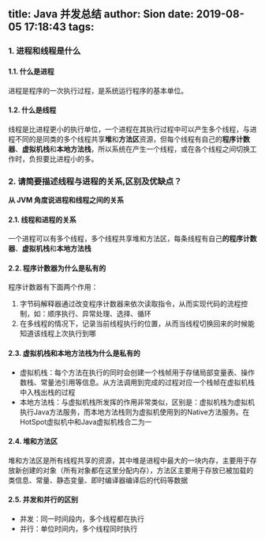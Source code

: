 title: Java 并发总结
author: Sion
date: 2019-08-05 17:18:43
tags:
---
### 1. 进程和线程是什么

#### 1.1. 什么是进程

进程是程序的一次执行过程，是系统运行程序的基本单位。

#### 1.2. 什么是线程

线程是比进程更小的执行单位，一个进程在其执行过程中可以产生多个线程，与进程不同的是同类的多个线程共享**堆**和**方法区**资源，但每个线程有自己的**程序计数器**、**虚拟机栈**和**本地方法栈**，所以系统在产生一个线程，或在各个线程之间切换工作时，负担要比进程小的多。

<!-- more -->

### 2. 请简要描述线程与进程的关系,区别及优缺点？

**从 JVM 角度说进程和线程之间的关系**

#### 2.1. 线程和进程的关系

一个进程可以有多个线程，多个线程共享堆和方法区，每条线程有自己**的程序计数器**、**虚拟机栈**和**本地方法栈**

#### 2.2. 程序计数器为什么是私有的

程序计数器有下面两个作用：
1. 字节码解释器通过改变程序计数器来依次读取指令，从而实现代码的流程控制，如：顺序执行、异常处理、选择、循环
2. 在多线程的情况下，记录当前线程执行的位置，从而当线程切换回来的时候能知道该线程上次执行到哪

#### 2.3. 虚拟机栈和本地方法栈为什么是私有的

- 虚拟机栈：每个方法在执行的同时会创建一个栈帧用于存储局部变量表、操作数栈、常量池引用等信息。从方法调用到完成的过程对应一个栈帧在虚拟机栈中入栈出栈的过程
- 本地方法栈：与虚拟机栈所发挥的作用非常类似，区别是：虚拟机栈为虚拟机执行Java方法服务，而本地方法栈则为虚拟机使用到的Native方法服务。在HotSpot虚拟机中和Java虚拟机栈合二为一

#### 2.4. 堆和方法区

堆和方法区是所有线程共享的资源，其中堆是进程中最大的一块内存，主要用于存放新创建的对象（所有对象都在这里分配内存），方法区主要用于存放已被加载的类信息、常量、静态变量、即时编译器编译后的代码等数据

#### 2.5. 并发和并行的区别

- 并发：同一时间段内，多个线程都在执行
- 并行：单位时间内，多个线程同时执行

















